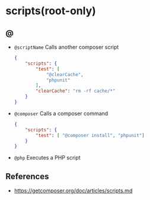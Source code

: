 # scripts(root-only)

## @

- `@scriptName` Calls another composer script

    ```json
    {
        "scripts": {
            "test": [
                "@clearCache",
                "phpunit"
            ],
            "clearCache": "rm -rf cache/*"
        }
    }
    ```

- `@composer` Calls a composer command

    ```json
    {
        "scripts": {
            "test": [ "@composer install", "phpunit"]
        }
    }
    ```

- `@php` Executes a PHP script

## References

- https://getcomposer.org/doc/articles/scripts.md